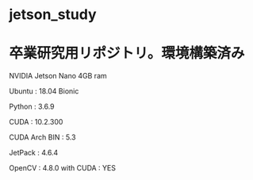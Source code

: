 # jetson_study

# 卒業研究用リポジトリ。環境構築済み

NVIDIA Jetson Nano 4GB ram

Ubuntu : 18.04 Bionic

Python : 3.6.9

CUDA : 10.2.300

CUDA Arch BIN : 5.3

JetPack : 4.6.4

OpenCV : 4.8.0 with CUDA : YES